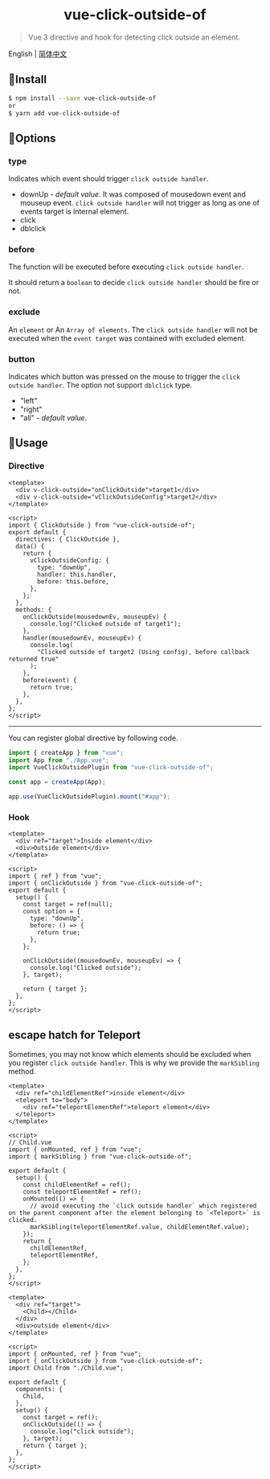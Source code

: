 <h1 align="center">vue-click-outside-of</h1>

> Vue 3 directive and hook for detecting click outside an element.

English | [简体中文](https://github.com/credred/vue-click-outside-of/blob/main/README.zh-CN.md)

## 🔧Install
```bash
$ npm install --save vue-click-outside-of
or
$ yarn add vue-click-outside-of
```

## 🎯Options
### type
Indicates which event should trigger `click outside handler`.
- downUp - *default value*. It was composed of mousedown event and mouseup event. `click outside handler` will not trigger as long as one of events target is internal element.
- click
- dblclick
### before
The function will be executed before executing `click outside handler`.

It should return a `boolean` to decide `click outside handler` should be fire or not.
### exclude
An `element` or An `Array of elements`. The `click outside handler` will not be executed when the `event target` was contained with excluded element.
### button
Indicates which button was pressed on the mouse to trigger the `click outside handler`. The option not support `dblclick` type.
- "left"
- "right"
- "all" -  *default value*.

## 🚀Usage
### Directive

```vue
<template>
  <div v-click-outside="onClickOutside">target1</div>
  <div v-click-outside="vClickOutsideConfig">target2</div>
</template>

<script>
import { ClickOutside } from "vue-click-outside-of";
export default {
  directives: { ClickOutside },
  data() {
    return {
      vClickOutsideConfig: {
        type: "downUp",
        handler: this.handler,
        before: this.before,
      },
    };
  },
  methods: {
    onClickOutside(mousedownEv, mouseupEv) {
      console.log("Clicked outside of target1");
    },
    handler(mousedownEv, mouseupEv) {
      console.log(
        "Clicked outside of target2 (Using config), before callback returned true"
      );
    },
    before(event) {
      return true;
    },
  },
};
</script>
```

<hr />
You can register global directive by following code.

```javascript
import { createApp } from "vue";
import App from "./App.vue";
import VueClickOutsidePlugin from "vue-click-outside-of";

const app = createApp(App);

app.use(VueClickOutsidePlugin).mount("#app");
```

### Hook

```vue
<template>
  <div ref="target">Inside element</div>
  <div>Outside element</div>
</template>

<script>
import { ref } from "vue";
import { onClickOutside } from "vue-click-outside-of";
export default {
  setup() {
    const target = ref(null);
    const option = {
      type: "downUp",
      before: () => {
        return true;
      },
    };

    onClickOutside((mousedownEv, mouseupEv) => {
      console.log("Clicked outside");
    }, target);

    return { target };
  },
};
</script>
```

## escape hatch for Teleport
Sometimes, you may not know which elements should be excluded when you register `click outside handler`. This is why we provide the `markSibling` method.
```vue
<template>
  <div ref="childElementRef">inside element</div>
  <teleport to="body">
    <div ref="teleportElementRef">teleport element</div>
  </teleport>
</template>

<script>
// Child.vue
import { onMounted, ref } from "vue";
import { markSibling } from "vue-click-outside-of";

export default {
  setup() {
    const childElementRef = ref();
    const teleportElementRef = ref();
    onMounted(() => {
      // avoid executing the `click outside handler` which registered on the parent component after the element belonging to `<Teleport>` is clicked.
      markSibling(teleportElementRef.value, childElementRef.value);
    });
    return {
      childElementRef,
      teleportElementRef,
    };
  },
};
</script>
```

```vue
<template>
  <div ref="target">
    <Child></Child>
  </div>
  <div>outside element</div>
</template>

<script>
import { onMounted, ref } from "vue";
import { onClickOutside } from "vue-click-outside-of";
import Child from "./Child.vue";

export default {
  components: {
    Child,
  },
  setup() {
    const target = ref();
    onClickOutside(() => {
      console.log("click outside");
    }, target);
    return { target };
  },
};
</script>
```
